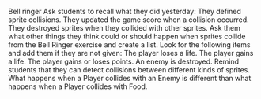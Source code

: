 Bell ringer
Ask students to recall what they did yesterday:
They defined sprite collisions.
They updated the game score when a collision occurred.
They destroyed sprites when they collided with other sprites.
Ask them what other things they think could or should happen when sprites collide from the Bell Ringer exercise and create a list.
Look for the following items and add them if they are not given:
The player loses a life.
The player gains a life.
The player gains or loses points.
An enemy is destroyed.
Remind students that they can detect collisions between different kinds of sprites.
What happens when a Player collides with an Enemy is different than what happens when a Player collides with Food.
